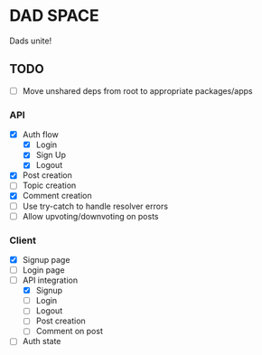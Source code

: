 # DAD SPACE

Dads unite!

## TODO

- [ ] Move unshared deps from root to appropriate packages/apps

### API

- [x] Auth flow
  - [x] Login
  - [x] Sign Up
  - [x] Logout
- [x] Post creation
- [ ] Topic creation
- [x] Comment creation
- [ ] Use try-catch to handle resolver errors
- [ ] Allow upvoting/downvoting on posts

### Client

- [x] Signup page
- [ ] Login page
- [ ] API integration
  - [x] Signup
  - [ ] Login
  - [ ] Logout
  - [ ] Post creation
  - [ ] Comment on post
- [ ] Auth state
